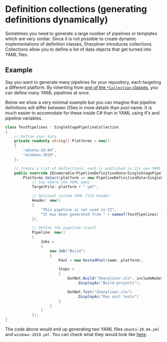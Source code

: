 # Definition collections (generating definitions dynamically)

Sometimes you need to generate a large number of pipelines or templates which are very similar.
Since it is not possible to create dynamic implementations of definition classes, Sharpliner introduces collections.
Collections allow you to define a list of data objects that get turned into YAML files.

## Example

Say you want to generate many pipelines for your repository, each targeting a different platform.
By inheriting from [one of the `*Collection` classes](https://github.com/sharpliner/sharpliner/blob/main/src/Sharpliner/AzureDevOps/PublicDefinitions.cs), you can define many YAML pipelines at once.

Below we show a very minimal example but you can imagine that pipeline definitions will differ between OSes in more details than pool name.
It is much easier to accomodate for these inside C# than in YAML using if's and pipeline variables.

```csharp
class TestPipelines : SingleStagePipelineCollection
{
    // Define your data
    private readonly string[] Platforms = new[]
    {
        "ubuntu-20.04",
        "windows-2019",
    };

    // Create a list of definitions, each is published in its own YAML file
    public override IEnumerable<PipelineDefinitionData<SingleStagePipeline>> Pipelines =>
        Platforms.Select(platform => new PipelineDefinitionData<SingleStagePipeline>(
            // Say where the YAML goes
            TargetFile: platform + ".yml",

            // Optional custom YAML file header
            Header: new[]
            {
                "This pipeline is not used in CI",
                "It has been generated from " + nameof(TestPipelines) + ".cs for E2E test purposes",
            }),

            // Define the pipeline itself
            Pipeline: new()
            {
                Jobs =
                {
                    new Job("Build")
                    {
                        Pool = new HostedPool(name: platform),

                        Steps =
                        {
                            DotNet.Build("Sharpliner.sln", includeNuGetOrg: true)
                                .DisplayAs("Build projects"),

                            DotNet.Test("Sharpliner.sln")
                                .DisplayAs("Run unit tests")
                        }
                    }
                }
            });
}
```

The code above would end up generating two YAML files `ubuntu-20.04.yml` and `windows-2019.yml`.
You can check what they would look like [here](https://github.com/sharpliner/sharpliner/tree/main/eng/pipelines/test).
